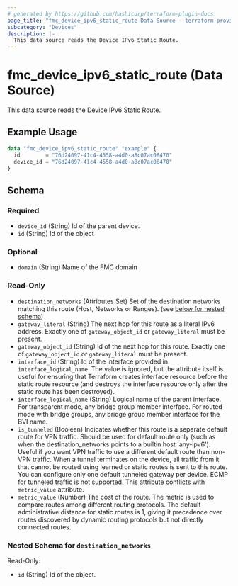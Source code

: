 ```yaml
---
# generated by https://github.com/hashicorp/terraform-plugin-docs
page_title: "fmc_device_ipv6_static_route Data Source - terraform-provider-fmc"
subcategory: "Devices"
description: |-
  This data source reads the Device IPv6 Static Route.
---
```


# fmc_device_ipv6_static_route (Data Source)

This data source reads the Device IPv6 Static Route.

## Example Usage

```terraform
data "fmc_device_ipv6_static_route" "example" {
  id        = "76d24097-41c4-4558-a4d0-a8c07ac08470"
  device_id = "76d24097-41c4-4558-a4d0-a8c07ac08470"
}
```

<!-- schema generated by tfplugindocs -->
## Schema

### Required

- `device_id` (String) Id of the parent device.
- `id` (String) Id of the object

### Optional

- `domain` (String) Name of the FMC domain

### Read-Only

- `destination_networks` (Attributes Set) Set of the destination networks matching this route (Host, Networks or Ranges). (see [below for nested schema](#nestedatt--destination_networks))
- `gateway_literal` (String) The next hop for this route as a literal IPv6 address. Exactly one of `gateway_object_id` or `gateway_literal` must be present.
- `gateway_object_id` (String) Id of the next hop for this route. Exactly one of `gateway_object_id` or `gateway_literal` must be present.
- `interface_id` (String) Id of the interface provided in `interface_logical_name`. The value is ignored, but the attribute itself is useful for ensuring that Terraform creates interface resource before the static route resource (and destroys the interface resource only after the static route has been destroyed).
- `interface_logical_name` (String) Logical name of the parent interface. For transparent mode, any bridge group member interface. For routed mode with bridge groups, any bridge group member interface for the BVI name.
- `is_tunneled` (Boolean) Indicates whether this route is a separate default route for VPN traffic. Should be used for default route only (such as when the destination_networks points to a builtin host 'any-ipv6'). Useful if you want VPN traffic to use a different default route than non-VPN traffic. When a tunnel terminates on the device, all traffic from it that cannot be routed using learned or static routes is sent to this route. You can configure only one default tunneled gateway per device. ECMP for tunneled traffic is not supported. This attribute conflicts with `metric_value` attribute.
- `metric_value` (Number) The cost of the route. The metric is used to compare routes among different routing protocols. The default administrative distance for static routes is 1, giving it precedence over routes discovered by dynamic routing protocols but not directly connected routes.

<a id="nestedatt--destination_networks"></a>
### Nested Schema for `destination_networks`

Read-Only:

- `id` (String) Id of the object.
